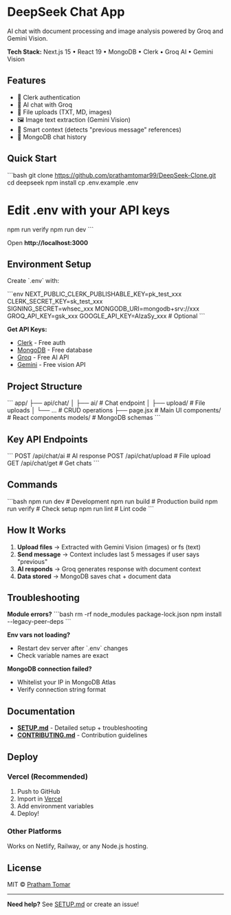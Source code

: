 # DeepSeek Chat App

AI chat with document processing and image analysis powered by Groq and Gemini Vision.

**Tech Stack:** Next.js 15 • React 19 • MongoDB • Clerk • Groq AI • Gemini Vision

## Features

- 🔐 Clerk authentication
- 💬 AI chat with Groq
- 📁 File uploads (TXT, MD, images)
- 🖼️ Image text extraction (Gemini Vision)
- 🔗 Smart context (detects "previous message" references)
- 💾 MongoDB chat history

## Quick Start

\`\`\`bash
git clone https://github.com/prathamtomar99/DeepSeek-Clone.git
cd deepseek
npm install
cp .env.example .env
# Edit .env with your API keys
npm run verify
npm run dev
\`\`\`

Open **http://localhost:3000**

## Environment Setup

Create \`.env\` with:

\`\`\`env
NEXT_PUBLIC_CLERK_PUBLISHABLE_KEY=pk_test_xxx
CLERK_SECRET_KEY=sk_test_xxx  
SIGNING_SECRET=whsec_xxx
MONGODB_URI=mongodb+srv://xxx
GROQ_API_KEY=gsk_xxx
GOOGLE_API_KEY=AIzaSy_xxx  # Optional
\`\`\`

**Get API Keys:**
- [Clerk](https://clerk.com) - Free auth
- [MongoDB](https://mongodb.com/atlas) - Free database  
- [Groq](https://console.groq.com) - Free AI API
- [Gemini](https://aistudio.google.com/app/apikey) - Free vision API

## Project Structure

\`\`\`
app/
├── api/chat/
│   ├── ai/      # Chat endpoint
│   ├── upload/  # File uploads
│   └── ...      # CRUD operations
├── page.jsx     # Main UI
components/      # React components
models/          # MongoDB schemas
\`\`\`

## Key API Endpoints

\`\`\`
POST /api/chat/ai       # AI response
POST /api/chat/upload   # File upload
GET  /api/chat/get      # Get chats
\`\`\`

## Commands

\`\`\`bash
npm run dev     # Development
npm run build   # Production build
npm run verify  # Check setup
npm run lint    # Lint code
\`\`\`

## How It Works

1. **Upload files** → Extracted with Gemini Vision (images) or fs (text)
2. **Send message** → Context includes last 5 messages if user says "previous"
3. **AI responds** → Groq generates response with document context
4. **Data stored** → MongoDB saves chat + document data

## Troubleshooting

**Module errors?**
\`\`\`bash
rm -rf node_modules package-lock.json
npm install --legacy-peer-deps
\`\`\`

**Env vars not loading?**
- Restart dev server after \`.env\` changes
- Check variable names are exact

**MongoDB connection failed?**
- Whitelist your IP in MongoDB Atlas
- Verify connection string format

## Documentation

- **[SETUP.md](SETUP.md)** - Detailed setup + troubleshooting
- **[CONTRIBUTING.md](CONTRIBUTING.md)** - Contribution guidelines

## Deploy

### Vercel (Recommended)
1. Push to GitHub
2. Import in [Vercel](https://vercel.com)
3. Add environment variables
4. Deploy!

### Other Platforms
Works on Netlify, Railway, or any Node.js hosting.

## License

MIT © [Pratham Tomar](https://github.com/prathamtomar99)

---

**Need help?** See [SETUP.md](SETUP.md) or create an issue!
